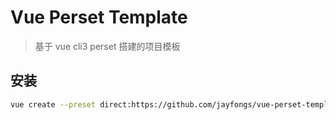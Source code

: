 # Vue Perset Template

> 基于 vue cli3 perset 搭建的项目模板

## 安装

```bash
vue create --preset direct:https://github.com/jayfongs/vue-perset-template.git --clone project-name
```
